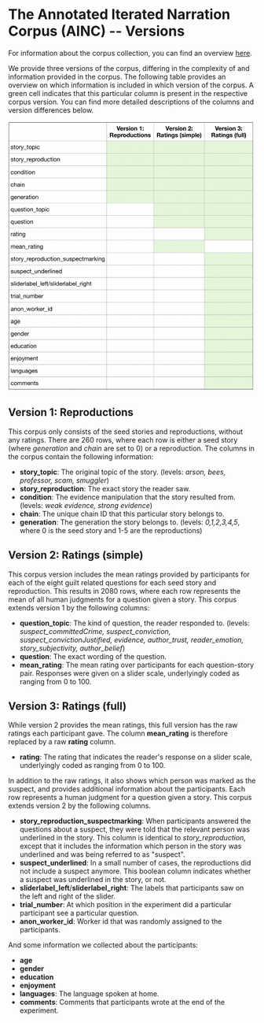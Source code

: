 # The Annotated Iterated Narration Corpus (AINC) -- Versions

For information about the corpus collection, you can find an overview [here](https://github.com/elisakreiss/iteratednarration).

We provide three versions of the corpus, differing in the complexity of and information provided in the corpus. The following table provides an overview on which information is included in which version of the corpus. A green cell indicates that this particular column is present in the respective corpus version. You can find more detailed descriptions of the columns and version differences below.

<img src="../notes/corpus_versions.png" width="500"/>

## Version 1: Reproductions

This corpus only consists of the seed stories and reproductions, without any ratings. There are 260 rows, where each row is either a seed story (where *generation* and *chain* are set to 0) or a reproduction. The columns in the corpus contain the following information:

- **story_topic**: The original topic of the story. (levels: *arson, bees, professor, scam, smuggler*)
- **story_reproduction**: The exact story the reader saw.
- **condition**: The evidence manipulation that the story resulted from. (levels: *weak evidence, strong evidence*)
- **chain**: The unique chain ID that this particular story belongs to.
- **generation**: The generation the story belongs to. (levels: *0,1,2,3,4,5*, where 0 is the seed story and 1-5 are the reproductions)

## Version 2: Ratings (simple)

This corpus version includes the mean ratings provided by participants for each of the eight guilt related questions for each seed story and reproduction. This results in 2080 rows, where each row represents the mean of all human judgments for a question given a story. This corpus extends version 1 by the following columns:

- **question_topic**: The kind of question, the reader responded to. (levels: *suspect_committedCrime, suspect_conviction, suspect_convictionJustified, evidence, author_trust, reader_emotion, story_subjectivity, author_belief*)
- **question**: The exact wording of the question.
- **mean_rating**: The mean rating over participants for each question-story pair. Responses were given on a slider scale, underlyingly coded as ranging from 0 to 100.


## Version 3: Ratings (full)

While version 2 provides the mean ratings, this full version has the raw ratings each participant gave. The column **mean_rating** is therefore replaced by a raw **rating** column.

- **rating**: The rating that indicates the reader's response on a slider scale, underlyingly coded as ranging from 0 to 100.

In addition to the raw ratings, it also shows which person was marked as the suspect, and provides additional information about the participants.
Each row represents a human judgment for a question given a story. This corpus extends version 2 by the following columns.

- **story_reproduction_suspectmarking**: When participants answered the questions about a suspect, they were told that the relevant person was underlined in the story. This column is identical to *story_reproduction*, except that it includes the information which person in the story was underlined and was being referred to as "suspect".
- **suspect_underlined**: In a small number of cases, the reproductions did not include a suspect anymore. This boolean column indicates whether a suspect was underlined in the story, or not.
- **sliderlabel_left**/**sliderlabel_right**: The labels that participants saw on the left and right of the slider.
- **trial_number**: At which position in the experiment did a particular participant see a particular question.
- **anon_worker_id**: Worker id that was randomly assigned to the participants.

And some information we collected about the participants:

- **age**
- **gender**
- **education**
- **enjoyment**
- **languages**: The language spoken at home.
- **comments**: Comments that participants wrote at the end of the experiment.
